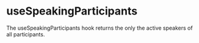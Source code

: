 <!--
!!!! Autogenerated File !!!!
This file was created by @livekit/components-docs-gen and should not be changed manually.
The contents of this file can be replaced at any time which would lead to the loss of all manual changes.
-->

# useSpeakingParticipants

The useSpeakingParticipants hook returns the only the active speakers of all participants.

